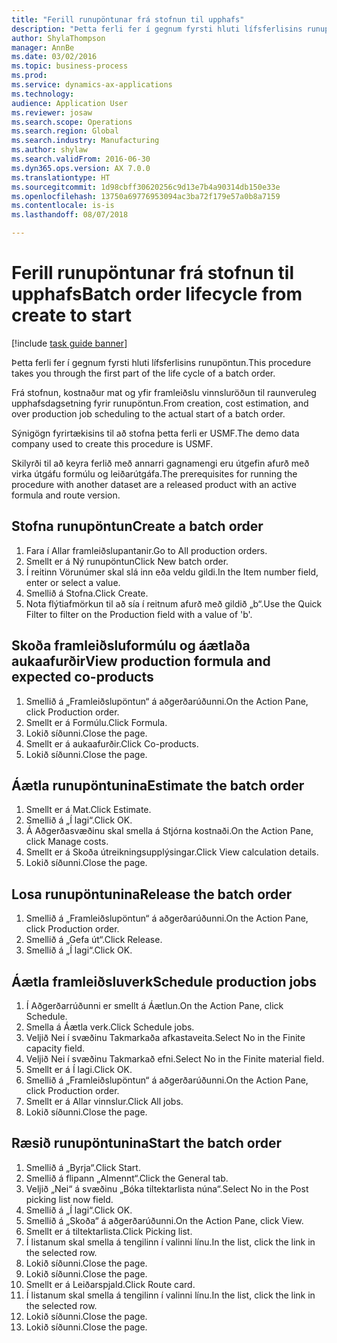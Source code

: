 ```yaml
--- 
title: "Ferill runupöntunar frá stofnun til upphafs"
description: "Þetta ferli fer í gegnum fyrsti hluti lífsferlisins runupöntun."
author: ShylaThompson
manager: AnnBe
ms.date: 03/02/2016
ms.topic: business-process
ms.prod: 
ms.service: dynamics-ax-applications
ms.technology: 
audience: Application User
ms.reviewer: josaw
ms.search.scope: Operations
ms.search.region: Global
ms.search.industry: Manufacturing
ms.author: shylaw
ms.search.validFrom: 2016-06-30
ms.dyn365.ops.version: AX 7.0.0
ms.translationtype: HT
ms.sourcegitcommit: 1d98cbff30620256c9d13e7b4a90314db150e33e
ms.openlocfilehash: 13750a69776953094ac3ba72f179e57a0b8a7159
ms.contentlocale: is-is
ms.lasthandoff: 08/07/2018

---
```

# <a name="batch-order-lifecycle-from-create-to-start"></a><span data-ttu-id="63043-103">Ferill runupöntunar frá stofnun til upphafs</span><span class="sxs-lookup"><span data-stu-id="63043-103">Batch order lifecycle from create to start</span></span>

[!include [task guide banner](../../includes/task-guide-banner.md)]

<span data-ttu-id="63043-104">Þetta ferli fer í gegnum fyrsti hluti lífsferlisins runupöntun.</span><span class="sxs-lookup"><span data-stu-id="63043-104">This procedure takes you through the first part of the life cycle of a batch order.</span></span>

<span data-ttu-id="63043-105">Frá stofnun, kostnaður mat og yfir framleiðslu vinnsluröðun til raunveruleg upphafsdagsetning fyrir runupöntun.</span><span class="sxs-lookup"><span data-stu-id="63043-105">From creation, cost estimation, and over production job scheduling to the actual start of a batch order.</span></span>



<span data-ttu-id="63043-106">Sýnigögn fyrirtækisins til að stofna þetta ferli er USMF.</span><span class="sxs-lookup"><span data-stu-id="63043-106">The demo data company used to create this procedure is USMF.</span></span> 



<span data-ttu-id="63043-107">Skilyrði til að keyra ferlið með annarri gagnamengi eru útgefin afurð með virka útgáfu formúlu og leiðarútgáfa.</span><span class="sxs-lookup"><span data-stu-id="63043-107">The prerequisites for running the procedure with another dataset are a released product with an active formula and route version.</span></span>


## <a name="create-a-batch-order"></a><span data-ttu-id="63043-108">Stofna runupöntun</span><span class="sxs-lookup"><span data-stu-id="63043-108">Create a batch order</span></span>
1. <span data-ttu-id="63043-109">Fara í Allar framleiðslupantanir.</span><span class="sxs-lookup"><span data-stu-id="63043-109">Go to All production orders.</span></span>
2. <span data-ttu-id="63043-110">Smellt er á Ný runupöntun</span><span class="sxs-lookup"><span data-stu-id="63043-110">Click New batch order.</span></span>
3. <span data-ttu-id="63043-111">Í reitinn Vörunúmer skal slá inn eða veldu gildi.</span><span class="sxs-lookup"><span data-stu-id="63043-111">In the Item number field, enter or select a value.</span></span>
4. <span data-ttu-id="63043-112">Smellið á Stofna.</span><span class="sxs-lookup"><span data-stu-id="63043-112">Click Create.</span></span>
5. <span data-ttu-id="63043-113">Nota flýtiafmörkun til að sía í reitnum afurð með gildið „b“.</span><span class="sxs-lookup"><span data-stu-id="63043-113">Use the Quick Filter to filter on the Production field with a value of 'b'.</span></span>

## <a name="view-production-formula-and-expected-co-products"></a><span data-ttu-id="63043-114">Skoða framleiðsluformúlu og áætlaða aukaafurðir</span><span class="sxs-lookup"><span data-stu-id="63043-114">View production formula and expected co-products</span></span>
1. <span data-ttu-id="63043-115">Smellið á „Framleiðslupöntun“ á aðgerðarúðunni.</span><span class="sxs-lookup"><span data-stu-id="63043-115">On the Action Pane, click Production order.</span></span>
2. <span data-ttu-id="63043-116">Smellt er á Formúlu.</span><span class="sxs-lookup"><span data-stu-id="63043-116">Click Formula.</span></span>
3. <span data-ttu-id="63043-117">Lokið síðunni.</span><span class="sxs-lookup"><span data-stu-id="63043-117">Close the page.</span></span>
4. <span data-ttu-id="63043-118">Smellt er á aukaafurðir.</span><span class="sxs-lookup"><span data-stu-id="63043-118">Click Co-products.</span></span>
5. <span data-ttu-id="63043-119">Lokið síðunni.</span><span class="sxs-lookup"><span data-stu-id="63043-119">Close the page.</span></span>

## <a name="estimate-the-batch-order"></a><span data-ttu-id="63043-120">Áætla runupöntunina</span><span class="sxs-lookup"><span data-stu-id="63043-120">Estimate the batch order</span></span>
1. <span data-ttu-id="63043-121">Smellt er á Mat.</span><span class="sxs-lookup"><span data-stu-id="63043-121">Click Estimate.</span></span>
2. <span data-ttu-id="63043-122">Smellið á „Í lagi“.</span><span class="sxs-lookup"><span data-stu-id="63043-122">Click OK.</span></span>
3. <span data-ttu-id="63043-123">Á Aðgerðasvæðinu skal smella á Stjórna kostnaði.</span><span class="sxs-lookup"><span data-stu-id="63043-123">On the Action Pane, click Manage costs.</span></span>
4. <span data-ttu-id="63043-124">Smellt er á Skoða útreikningsupplýsingar.</span><span class="sxs-lookup"><span data-stu-id="63043-124">Click View calculation details.</span></span>
5. <span data-ttu-id="63043-125">Lokið síðunni.</span><span class="sxs-lookup"><span data-stu-id="63043-125">Close the page.</span></span>

## <a name="release-the-batch-order"></a><span data-ttu-id="63043-126">Losa runupöntunina</span><span class="sxs-lookup"><span data-stu-id="63043-126">Release the batch order</span></span>
1. <span data-ttu-id="63043-127">Smellið á „Framleiðslupöntun“ á aðgerðarúðunni.</span><span class="sxs-lookup"><span data-stu-id="63043-127">On the Action Pane, click Production order.</span></span>
2. <span data-ttu-id="63043-128">Smellið á „Gefa út“.</span><span class="sxs-lookup"><span data-stu-id="63043-128">Click Release.</span></span>
3. <span data-ttu-id="63043-129">Smellið á „Í lagi“.</span><span class="sxs-lookup"><span data-stu-id="63043-129">Click OK.</span></span>

## <a name="schedule-production-jobs"></a><span data-ttu-id="63043-130">Áætla framleiðsluverk</span><span class="sxs-lookup"><span data-stu-id="63043-130">Schedule production jobs</span></span>
1. <span data-ttu-id="63043-131">Í Aðgerðarrúðunni er smellt á Áætlun.</span><span class="sxs-lookup"><span data-stu-id="63043-131">On the Action Pane, click Schedule.</span></span>
2. <span data-ttu-id="63043-132">Smella á Áætla verk.</span><span class="sxs-lookup"><span data-stu-id="63043-132">Click Schedule jobs.</span></span>
3. <span data-ttu-id="63043-133">Veljið Nei í svæðinu Takmarkaða afkastaveita.</span><span class="sxs-lookup"><span data-stu-id="63043-133">Select No in the Finite capacity field.</span></span>
4. <span data-ttu-id="63043-134">Veljið Nei í svæðinu Takmarkað efni.</span><span class="sxs-lookup"><span data-stu-id="63043-134">Select No in the Finite material field.</span></span>
5. <span data-ttu-id="63043-135">Smellt er á Í lagi.</span><span class="sxs-lookup"><span data-stu-id="63043-135">Click OK.</span></span>
6. <span data-ttu-id="63043-136">Smellið á „Framleiðslupöntun“ á aðgerðarúðunni.</span><span class="sxs-lookup"><span data-stu-id="63043-136">On the Action Pane, click Production order.</span></span>
7. <span data-ttu-id="63043-137">Smellt er á Allar vinnslur.</span><span class="sxs-lookup"><span data-stu-id="63043-137">Click All jobs.</span></span>
8. <span data-ttu-id="63043-138">Lokið síðunni.</span><span class="sxs-lookup"><span data-stu-id="63043-138">Close the page.</span></span>

## <a name="start-the-batch-order"></a><span data-ttu-id="63043-139">Ræsið runupöntunina</span><span class="sxs-lookup"><span data-stu-id="63043-139">Start the batch order</span></span>
1. <span data-ttu-id="63043-140">Smellið á „Byrja“.</span><span class="sxs-lookup"><span data-stu-id="63043-140">Click Start.</span></span>
2. <span data-ttu-id="63043-141">Smellið á flipann „Almennt“.</span><span class="sxs-lookup"><span data-stu-id="63043-141">Click the General tab.</span></span>
3. <span data-ttu-id="63043-142">Veljið „Nei“ á svæðinu „Bóka tiltektarlista núna“.</span><span class="sxs-lookup"><span data-stu-id="63043-142">Select No in the Post picking list now field.</span></span>
4. <span data-ttu-id="63043-143">Smellið á „Í lagi“.</span><span class="sxs-lookup"><span data-stu-id="63043-143">Click OK.</span></span>
5. <span data-ttu-id="63043-144">Smellið á „Skoða“ á aðgerðarúðunni.</span><span class="sxs-lookup"><span data-stu-id="63043-144">On the Action Pane, click View.</span></span>
6. <span data-ttu-id="63043-145">Smellt er á tiltektarlista.</span><span class="sxs-lookup"><span data-stu-id="63043-145">Click Picking list.</span></span>
7. <span data-ttu-id="63043-146">Í listanum skal smella á tengilinn í valinni línu.</span><span class="sxs-lookup"><span data-stu-id="63043-146">In the list, click the link in the selected row.</span></span>
8. <span data-ttu-id="63043-147">Lokið síðunni.</span><span class="sxs-lookup"><span data-stu-id="63043-147">Close the page.</span></span>
9. <span data-ttu-id="63043-148">Lokið síðunni.</span><span class="sxs-lookup"><span data-stu-id="63043-148">Close the page.</span></span>
10. <span data-ttu-id="63043-149">Smellt er á Leiðarspjald.</span><span class="sxs-lookup"><span data-stu-id="63043-149">Click Route card.</span></span>
11. <span data-ttu-id="63043-150">Í listanum skal smella á tengilinn í valinni línu.</span><span class="sxs-lookup"><span data-stu-id="63043-150">In the list, click the link in the selected row.</span></span>
12. <span data-ttu-id="63043-151">Lokið síðunni.</span><span class="sxs-lookup"><span data-stu-id="63043-151">Close the page.</span></span>
13. <span data-ttu-id="63043-152">Lokið síðunni.</span><span class="sxs-lookup"><span data-stu-id="63043-152">Close the page.</span></span>


